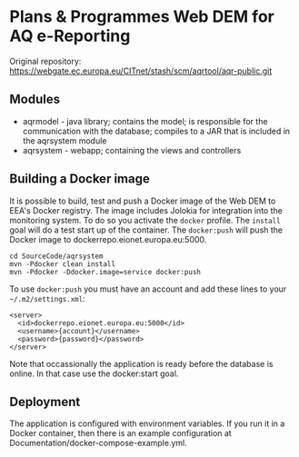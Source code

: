 Plans & Programmes Web DEM for AQ e-Reporting
=============================================

Original repository: https://webgate.ec.europa.eu/CITnet/stash/scm/aqrtool/aqr-public.git

Modules
-------

* aqrmodel - java library; contains the model; is responsible for the communication with the database; compiles to a JAR that is included in the aqrsystem module
* aqrsystem - webapp; containing the views and controllers

Building a Docker image
-----------------------

It is possible to build, test and push a Docker image of the Web DEM to EEA's Docker registry. The image includes Jolokia for integration into the monitoring system. To do so you activate the `docker` profile. The `install` goal will do a test start up of the container. The `docker:push` will push the Docker image to dockerrepo.eionet.europa.eu:5000.
```
cd SourceCode/aqrsystem
mvn -Pdocker clean install
mvn -Pdocker -Ddocker.image=service docker:push
```
To use `docker:push` you must have an account and add these lines to your `~/.m2/settings.xml`:
```
<server>
  <id>dockerrepo.eionet.europa.eu:5000</id>
  <username>{account}</username>
  <password>{password}</password>
</server>
```
Note that occassionally the application is ready before the database is online. In that case use the docker:start goal.

Deployment
----------
The application is configured with environment variables. If you run it in a Docker container, then there is an example configuration at Documentation/docker-compose-example.yml.
